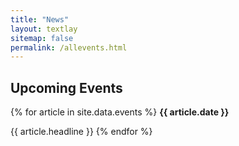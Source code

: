 ```yaml
---
title: "News"
layout: textlay
sitemap: false
permalink: /allevents.html
---
```


## Upcoming Events

<div class="jumbotron">
{% for article in site.data.events %}
<b>{{ article.date }}</b>

{{ article.headline }}
{% endfor %}
</div>
